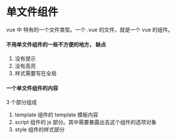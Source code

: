 # 单文件组件

vue 中 特有的一个文件类型。一个 .vue 的文件，就是一个 vue 的组件。

#### 不用单文件组件的一些不方便的地方， 缺点

1. 没有提示
2. 没有高亮
3. 样式需要写在全局

#### 一个单文件组件的内容

3 个部分组成

1. template 组件的 template 模板内容
2. script 组件的 js 部分。其中需要暴露出去这个组件的选项对象
3. style 组件的样式部分
